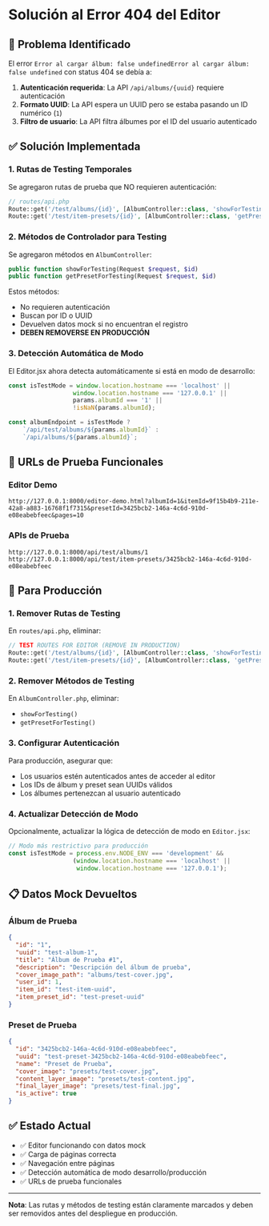 # Solución al Error 404 del Editor

## 🐛 Problema Identificado

El error `Error al cargar álbum: false undefinedError al cargar álbum: false undefined` con status 404 se debía a:

1. **Autenticación requerida**: La API `/api/albums/{uuid}` requiere autenticación
2. **Formato UUID**: La API espera un UUID pero se estaba pasando un ID numérico (`1`)
3. **Filtro de usuario**: La API filtra álbumes por el ID del usuario autenticado

## ✅ Solución Implementada

### 1. Rutas de Testing Temporales

Se agregaron rutas de prueba que NO requieren autenticación:

```php
// routes/api.php
Route::get('/test/albums/{id}', [AlbumController::class, 'showForTesting']);
Route::get('/test/item-presets/{id}', [AlbumController::class, 'getPresetForTesting']);
```

### 2. Métodos de Controlador para Testing

Se agregaron métodos en `AlbumController`:

```php
public function showForTesting(Request $request, $id)
public function getPresetForTesting(Request $request, $id)
```

Estos métodos:
- No requieren autenticación
- Buscan por ID o UUID
- Devuelven datos mock si no encuentran el registro
- **DEBEN REMOVERSE EN PRODUCCIÓN**

### 3. Detección Automática de Modo

El Editor.jsx ahora detecta automáticamente si está en modo de desarrollo:

```javascript
const isTestMode = window.location.hostname === 'localhost' || 
                  window.location.hostname === '127.0.0.1' || 
                  params.albumId === '1' ||
                  !isNaN(params.albumId);

const albumEndpoint = isTestMode ? 
    `/api/test/albums/${params.albumId}` : 
    `/api/albums/${params.albumId}`;
```

## 🚀 URLs de Prueba Funcionales

### Editor Demo
```
http://127.0.0.1:8000/editor-demo.html?albumId=1&itemId=9f15b4b9-211e-42a8-a883-16768f1f7315&presetId=3425bcb2-146a-4c6d-910d-e08eabebfeec&pages=10
```

### APIs de Prueba
```
http://127.0.0.1:8000/api/test/albums/1
http://127.0.0.1:8000/api/test/item-presets/3425bcb2-146a-4c6d-910d-e08eabebfeec
```

## 🔧 Para Producción

### 1. Remover Rutas de Testing

En `routes/api.php`, eliminar:
```php
// TEST ROUTES FOR EDITOR (REMOVE IN PRODUCTION)
Route::get('/test/albums/{id}', [AlbumController::class, 'showForTesting']);
Route::get('/test/item-presets/{id}', [AlbumController::class, 'getPresetForTesting']);
```

### 2. Remover Métodos de Testing

En `AlbumController.php`, eliminar:
- `showForTesting()`
- `getPresetForTesting()`

### 3. Configurar Autenticación

Para producción, asegurar que:
- Los usuarios estén autenticados antes de acceder al editor
- Los IDs de álbum y preset sean UUIDs válidos
- Los álbumes pertenezcan al usuario autenticado

### 4. Actualizar Detección de Modo

Opcionalmente, actualizar la lógica de detección de modo en `Editor.jsx`:

```javascript
// Modo más restrictivo para producción
const isTestMode = process.env.NODE_ENV === 'development' && 
                  (window.location.hostname === 'localhost' || 
                   window.location.hostname === '127.0.0.1');
```

## 📋 Datos Mock Devueltos

### Álbum de Prueba
```json
{
  "id": "1",
  "uuid": "test-album-1",
  "title": "Álbum de Prueba #1",
  "description": "Descripción del álbum de prueba",
  "cover_image_path": "albums/test-cover.jpg",
  "user_id": 1,
  "item_id": "test-item-uuid",
  "item_preset_id": "test-preset-uuid"
}
```

### Preset de Prueba
```json
{
  "id": "3425bcb2-146a-4c6d-910d-e08eabebfeec",
  "uuid": "test-preset-3425bcb2-146a-4c6d-910d-e08eabebfeec",
  "name": "Preset de Prueba",
  "cover_image": "presets/test-cover.jpg",
  "content_layer_image": "presets/test-content.jpg",
  "final_layer_image": "presets/test-final.jpg",
  "is_active": true
}
```

## ✅ Estado Actual

- ✅ Editor funcionando con datos mock
- ✅ Carga de páginas correcta
- ✅ Navegación entre páginas
- ✅ Detección automática de modo desarrollo/producción
- ✅ URLs de prueba funcionales

---

**Nota**: Las rutas y métodos de testing están claramente marcados y deben ser removidos antes del despliegue en producción.
